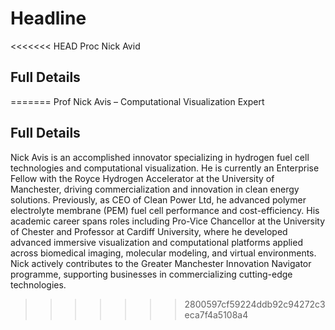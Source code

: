 # Headline

<<<<<<< HEAD
Proc Nick Avid
## Full Details
=======
Prof Nick Avis – Computational Visualization Expert

## Full Details

Nick Avis is an accomplished innovator specializing in hydrogen fuel cell technologies and computational visualization. He is currently an Enterprise Fellow with the Royce Hydrogen Accelerator at the University of Manchester, driving commercialization and innovation in clean energy solutions. Previously, as CEO of Clean Power Ltd, he advanced polymer electrolyte membrane (PEM) fuel cell performance and cost-efficiency. His academic career spans roles including Pro-Vice Chancellor at the University of Chester and Professor at Cardiff University, where he developed advanced immersive visualization and computational platforms applied across biomedical imaging, molecular modeling, and virtual environments. Nick actively contributes to the Greater Manchester Innovation Navigator programme, supporting businesses in commercializing cutting-edge technologies.
>>>>>>> 2800597cf59224ddb92c94272c3eca7f4a5108a4
